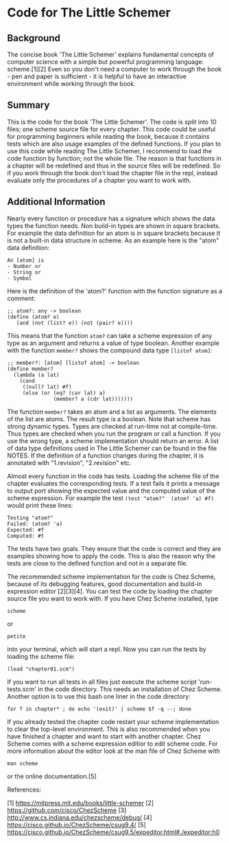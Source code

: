 # Code for The Little Schemer


## Background

The concise book 'The Little Schemer' explains fundamental concepts of computer
science with a simple but powerful programming language: scheme.[1][2] Even so you
don't need a computer to work through the book - pen and paper is sufficient - it is
helpful to have an interactive environment while working through the book.

## Summary

This is the code for the book 'The Little Schemer'. The code is split into 10 files;
one scheme source file for every chapter. This code could be useful for programming
beginners while reading the book, because it contains tests which are also usage
examples of the defined functions. If you plan to use this code while reading
The Little Schemer, I recommend to load the code function by function; not the whole
file. The reason is that functions in a chapter will be redefined
and thus in the source files will be redefined. So if you work through the book don't
load the chapter file in the repl, instead evaluate only the procedures of a chapter you
want to work with.

## Additional Information

Nearly every function or procedure has a signature which shows the data types
the function needs. Non build-in types are shown in square brackets. For example
the data definition for an atom is in square brackets because it is not a
built-in data structure in scheme. As an example here is the "atom" data
definition:

    An [atom] is
    - Number or
    - String or
    - Symbol

Here is the definition of the 'atom?' function with the function signature as a
comment:

    ;; atom?: any -> boolean
    (define (atom? e)
       (and (not (list? e)) (not (pair? e))))

This means that the function ```atom?``` can take a scheme expression of any type as
an argument and returns a value of type boolean. Another example with the
function ```member?``` shows the compound data type ```[listof atom]```:

    ;; member?: [atom] [listof atom] -> boolean
    (define member?
      (lambda (a lat)
        (cond
         ((null? lat) #f)
         (else (or (eq? (car lat) a)
                   (member? a (cdr lat)))))))

The function ```member?``` takes an atom and a list as arguments. The elements of
the list are atoms. The result type is a boolean. Note that scheme has strong
dynamic types. Types are checked at run-time not at compile-time. Thus types are
checked when you run the program or call a function. If you use the wrong type,
a scheme implementation should return an error. A list of data type definitions
used in The Little Schemer can be found in the file NOTES. If the definition
of a function changes during the chapter, it is annotated with "1.revision",
"2.revision" etc.

Almost every function in the code has tests. Loading the scheme file of the
chapter evaluates the corresponding tests. If a test fails it prints a message
to output port showing the expected value and the computed value of the scheme
expression. For example the test ```(test "atom?"  (atom? 'a) #f)``` would print
these lines:

    Testing "atom?"
    Failed: (atom? 'a)
    Expected: #f
    Computed: #t

The tests have two goals. They ensure that the code is correct and they are
examples showing how to apply the code. This is also the reason why the tests
are close to the defined function and not in a separate file.

The recommended scheme implementation for the code is Chez Scheme, because of
its debugging features, good documentation and build-in expression editor
[2][3][4]. You can test the code by loading the chapter source file you want to
work with. If you have Chez Scheme installed, type

    scheme

or 

    petite

into your terminal, which will start a repl. Now you can run the tests by
loading the scheme file:

    (load "chapter01.scm")

If you want to run all tests in all files just execute the scheme script
'run-tests.scm' in the code directory. This needs an installation of Chez
Scheme. Another option is to use this bash one liner in the code directory:

    for f in chapter* ; do echo '(exit)' | scheme $f -q --; done

If you already tested the chapter code restart your scheme implementation to
clear the top-level environment. This is also recommended when you have finished
a chapter and want to start with another chapter. Chez Scheme comes with a
scheme expression editior to edit scheme code. For more information about the
editor look at the man file of Chez Scheme with

    man scheme

or the online documentation.[5]


References:

[1] https://mitpress.mit.edu/books/little-schemer
[2] https://github.com/cisco/ChezScheme
[3] http://www.cs.indiana.edu/chezscheme/debug/
[4] https://cisco.github.io/ChezScheme/csug9.4/
[5] https://cisco.github.io/ChezScheme/csug9.5/expeditor.html#./expeditor:h0
